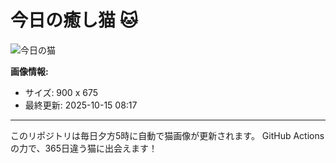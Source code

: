 # 今日の癒し猫 🐱

![今日の猫](https://cdn2.thecatapi.com/images/MTk1MTk2OA.jpg)

**画像情報:**
- サイズ: 900 x 675
- 最終更新: 2025-10-15 08:17

---

このリポジトリは毎日夕方5時に自動で猫画像が更新されます。
GitHub Actionsの力で、365日違う猫に出会えます！
